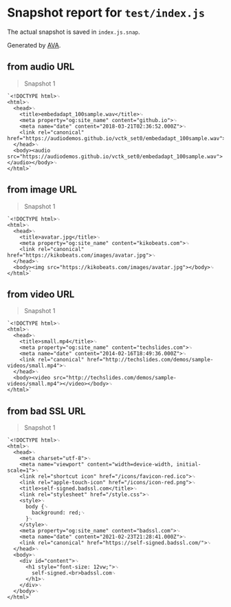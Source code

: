 # Snapshot report for `test/index.js`

The actual snapshot is saved in `index.js.snap`.

Generated by [AVA](https://avajs.dev).

## from audio URL

> Snapshot 1

    `<!DOCTYPE html>␊
    <html>␊
      <head>␊
        <title>embedadapt_100sample.wav</title>␊
        <meta property="og:site_name" content="github.io">␊
        <meta name="date" content="2018-03-21T02:36:52.000Z">␊
        <link rel="canonical" href="https://audiodemos.github.io/vctk_set0/embedadapt_100sample.wav">␊
      </head>␊
      <body><audio src="https://audiodemos.github.io/vctk_set0/embedadapt_100sample.wav"></audio></body>␊
    </html>`

## from image URL

> Snapshot 1

    `<!DOCTYPE html>␊
    <html>␊
      <head>␊
        <title>avatar.jpg</title>␊
        <meta property="og:site_name" content="kikobeats.com">␊
        <link rel="canonical" href="https://kikobeats.com/images/avatar.jpg">␊
      </head>␊
      <body><img src="https://kikobeats.com/images/avatar.jpg"></body>␊
    </html>`

## from video URL

> Snapshot 1

    `<!DOCTYPE html>␊
    <html>␊
      <head>␊
        <title>small.mp4</title>␊
        <meta property="og:site_name" content="techslides.com">␊
        <meta name="date" content="2014-02-16T18:49:36.000Z">␊
        <link rel="canonical" href="http://techslides.com/demos/sample-videos/small.mp4">␊
      </head>␊
      <body><video src="http://techslides.com/demos/sample-videos/small.mp4"></video></body>␊
    </html>`

## from bad SSL URL

> Snapshot 1

    `<!DOCTYPE html>␊
    <html>␊
      <head>␊
        <meta charset="utf-8">␊
        <meta name="viewport" content="width=device-width, initial-scale=1">␊
        <link rel="shortcut icon" href="/icons/favicon-red.ico">␊
        <link rel="apple-touch-icon" href="/icons/icon-red.png">␊
        <title>self-signed.badssl.com</title>␊
        <link rel="stylesheet" href="/style.css">␊
        <style>␊
          body {␊
            background: red;␊
          }␊
        </style>␊
        <meta property="og:site_name" content="badssl.com">␊
        <meta name="date" content="2021-02-23T21:28:41.000Z">␊
        <link rel="canonical" href="https://self-signed.badssl.com/">␊
      </head>␊
      <body>␊
        <div id="content">␊
          <h1 style="font-size: 12vw;">␊
            self-signed.<br>badssl.com␊
          </h1>␊
        </div>␊
      </body>␊
    </html>`
